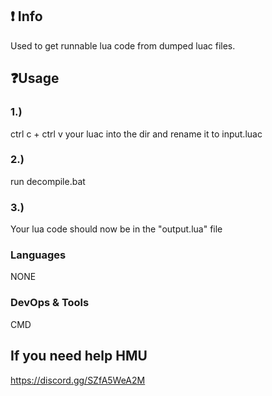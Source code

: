 ## ❗ Info
Used to get runnable lua code from dumped luac files.

## ❓Usage
### 1.)
ctrl c + ctrl v your luac into the dir and rename it to input.luac

### 2.)
run decompile.bat

### 3.)
Your lua code should now be in the "output.lua" file

### Languages
NONE

### DevOps & Tools
CMD

## If you need help HMU
https://discord.gg/SZfA5WeA2M
